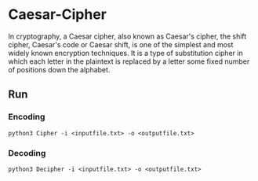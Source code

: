 # Caesar-Cipher
In cryptography, a Caesar cipher, also known as Caesar's cipher, the shift cipher, Caesar's code or Caesar shift, is one of the simplest and most widely known encryption techniques. It is a type of substitution cipher in which each letter in the plaintext is replaced by a letter some fixed number of positions down the alphabet.

## Run

### Encoding

    python3 Cipher -i <inputfile.txt> -o <outputfile.txt>
    
### Decoding

    python3 Decipher -i <inputfile.txt> -o <outputfile.txt>
    
